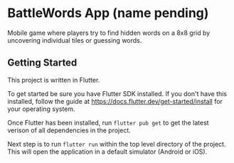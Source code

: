 # BattleWords App (name pending)

Mobile game where players try to find hidden words on a 8x8 grid by uncovering individual tiles or guessing words.

## Getting Started

This project is written in Flutter.

To get started be sure you have Flutter SDK installed. If you don't have this installed, follow the guide at
https://docs.flutter.dev/get-started/install for your operating system.

Once Flutter has been installed, run `flutter pub get` to get the latest verison of all dependencies in the project.

Next step is to run `flutter run` within the top level directory of the project. This will open the application
in a default simulator (Android or iOS).
